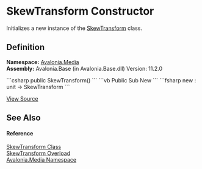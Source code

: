# SkewTransform Constructor


Initializes a new instance of the <a href="T_Avalonia_Media_SkewTransform">SkewTransform</a> class.



## Definition
**Namespace:** <a href="N_Avalonia_Media">Avalonia.Media</a>  
**Assembly:** Avalonia.Base (in Avalonia.Base.dll) Version: 11.2.0

<Tabs groupId="api-code-preview">
<TabItem value="csharp" label="C#">
```csharp
public SkewTransform()
```
</TabItem>
<TabItem value="vb" label="VB">
```vb
Public Sub New
```
</TabItem>
<TabItem value="fsharp" label="F#">
```fsharp
new : unit -> SkewTransform
```
</TabItem>
</Tabs>



<a href="https://github.com/AvaloniaUI/Avalonia/tree/master/src/Avalonia.Base/Media/SkewTransform.cs#L27" title="View the source code">View Source</a>



## See Also


#### Reference
<a href="T_Avalonia_Media_SkewTransform">SkewTransform Class</a>  
<a href="Overload_Avalonia_Media_SkewTransform__ctor">SkewTransform Overload</a>  
<a href="N_Avalonia_Media">Avalonia.Media Namespace</a>  


